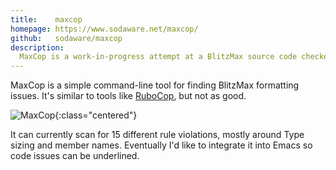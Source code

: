 ```yaml
---
title:    maxcop
homepage: https://www.sodaware.net/maxcop/
github:   sodaware/maxcop
description:
  MaxCop is a work-in-progress attempt at a BlitzMax source code checker.
---
```


MaxCop is a simple command-line tool for finding BlitzMax formatting
issues. It's similar to tools like [RuboCop](https://www.rubocop.org/), but not
as good.

![MaxCop](/assets/images/maxcop-screenshot.png){:class="centered"}

It can currently scan for 15 different rule violations, mostly around Type
sizing and member names. Eventually I'd like to integrate it into Emacs so code
issues can be underlined.
